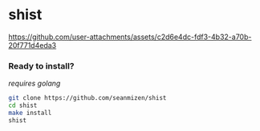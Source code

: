 # shist

https://github.com/user-attachments/assets/c2d6e4dc-fdf3-4b32-a70b-20f771d4eda3

### Ready to install?
_requires golang_
```bash
git clone https://github.com/seanmizen/shist
cd shist
make install
shist
```
